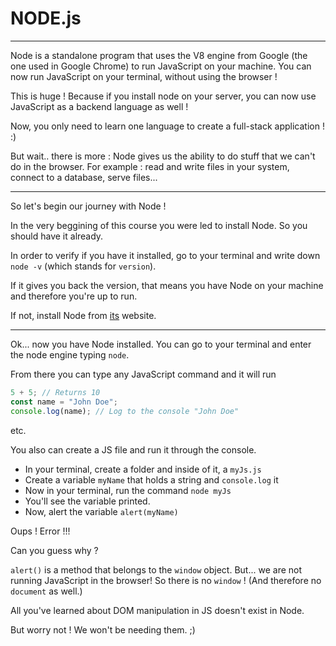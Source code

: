 # NODE.js

---

Node is a standalone program that uses the V8 engine from Google (the one used in Google Chrome) to run JavaScript on your machine. You can now run JavaScript on your terminal, without using the browser !

This is huge ! Because if you install node on your server, you can now use JavaScript as a backend language as well !

Now, you only need to learn one language to create a full-stack application ! :)

But wait.. there is more : Node gives us the ability to do stuff that we can't do in the browser. For example : read and write files in your system, connect to a database, serve files...

---

So let's begin our journey with Node !

In the very beggining of this course you were led to install Node. So you should have it already.

In order to verify if you have it installed, go to your terminal and write down `node -v` (which stands for `version`).

If it gives you back the version, that means you have Node on your machine and therefore you're up to run.

If not, install Node from [its](https://nodejs.org/en) website.

---

Ok... now you have Node installed.
You can go to your terminal and enter the node engine typing `node`.

From there you can type any JavaScript command and it will run

```js
5 + 5; // Returns 10
const name = "John Doe";
console.log(name); // Log to the console "John Doe"
```

etc.

You also can create a JS file and run it through the console.

- In your terminal, create a folder and inside of it, a `myJs.js`
- Create a variable `myName` that holds a string and `console.log` it
- Now in your terminal, run the command `node myJs`
- You'll see the variable printed.
- Now, alert the variable `alert(myName)`

Oups ! Error !!!

Can you guess why ?

`alert()` is a method that belongs to the `window` object. But... we are not running JavaScript in the browser! So there is no `window` ! (And therefore no `document` as well.)

All you've learned about DOM manipulation in JS doesn't exist in Node.

But worry not ! We won't be needing them. ;)
